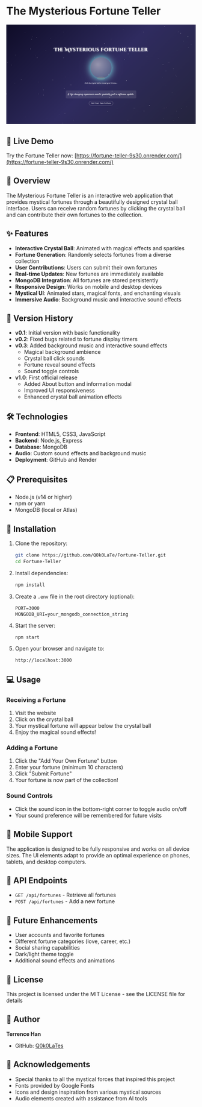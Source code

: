# The Mysterious Fortune Teller

![Fortune Teller Preview](https://github.com/Q0k0LaTe/Fortune-Teller/blob/master/preview.png)

## 🔮 Live Demo

Try the Fortune Teller now: [https://fortune-teller-9s30.onrender.com/](https://fortune-teller-9s30.onrender.com/)

## 🔮 Overview

The Mysterious Fortune Teller is an interactive web application that provides mystical fortunes through a beautifully designed crystal ball interface. Users can receive random fortunes by clicking the crystal ball and can contribute their own fortunes to the collection.

## ✨ Features

- **Interactive Crystal Ball**: Animated with magical effects and sparkles
- **Fortune Generation**: Randomly selects fortunes from a diverse collection
- **User Contributions**: Users can submit their own fortunes
- **Real-time Updates**: New fortunes are immediately available
- **MongoDB Integration**: All fortunes are stored persistently
- **Responsive Design**: Works on mobile and desktop devices
- **Mystical UI**: Animated stars, magical fonts, and enchanting visuals
- **Immersive Audio**: Background music and interactive sound effects

## 📝 Version History

- **v0.1**: Initial version with basic functionality
- **v0.2**: Fixed bugs related to fortune display timers
- **v0.3**: Added background music and interactive sound effects
  - Magical background ambience
  - Crystal ball click sounds
  - Fortune reveal sound effects
  - Sound toggle controls
- **v1.0**: First official release
  - Added About button and information modal
  - Improved UI responsiveness
  - Enhanced crystal ball animation effects

## 🛠️ Technologies

- **Frontend**: HTML5, CSS3, JavaScript
- **Backend**: Node.js, Express
- **Database**: MongoDB
- **Audio**: Custom sound effects and background music
- **Deployment**: GitHub and Render

## 📋 Prerequisites

- Node.js (v14 or higher)
- npm or yarn
- MongoDB (local or Atlas)

## 🚀 Installation

1. Clone the repository:
   ```bash
   git clone https://github.com/Q0k0LaTe/Fortune-Teller.git
   cd Fortune-Teller
   ```

2. Install dependencies:
   ```bash
   npm install
   ```

3. Create a `.env` file in the root directory (optional):
   ```
   PORT=3000
   MONGODB_URI=your_mongodb_connection_string
   ```

4. Start the server:
   ```bash
   npm start
   ```

5. Open your browser and navigate to:
   ```
   http://localhost:3000
   ```

## 💻 Usage

### Receiving a Fortune
1. Visit the website
2. Click on the crystal ball
3. Your mystical fortune will appear below the crystal ball
4. Enjoy the magical sound effects!

### Adding a Fortune
1. Click the "Add Your Own Fortune" button
2. Enter your fortune (minimum 10 characters)
3. Click "Submit Fortune"
4. Your fortune is now part of the collection!

### Sound Controls
- Click the sound icon in the bottom-right corner to toggle audio on/off
- Your sound preference will be remembered for future visits

## 📱 Mobile Support

The application is designed to be fully responsive and works on all device sizes. The UI elements adapt to provide an optimal experience on phones, tablets, and desktop computers.

## 🔄 API Endpoints

- `GET /api/fortunes` - Retrieve all fortunes
- `POST /api/fortunes` - Add a new fortune

## 🔮 Future Enhancements

- User accounts and favorite fortunes
- Different fortune categories (love, career, etc.)
- Social sharing capabilities
- Dark/light theme toggle
- Additional sound effects and animations

## 📝 License

This project is licensed under the MIT License - see the LICENSE file for details

## 👤 Author

**Terrence Han**

- GitHub: [Q0k0LaTes](https://github.com/Q0k0LaTe)

## 🙏 Acknowledgements

- Special thanks to all the mystical forces that inspired this project
- Fonts provided by Google Fonts
- Icons and design inspiration from various mystical sources
- Audio elements created with assistance from AI tools